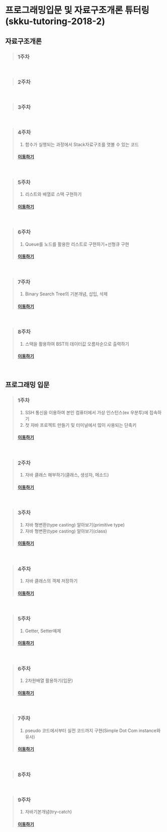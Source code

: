 # 프로그래밍입문 및 자료구조개론 튜터링(skku-tutoring-2018-2)

## 자료구조개론

> ### 1주차

<br/>

> ### 2주차

<br/>

> ### 3주차

<br/>

> ### 4주차
> 1. 함수가 실행되는 과정에서 Stack자료구조를 엿볼 수 있는 코드
> #### [이동하기](/week04_data_structure.md)

<br/>

> ### 5주차
> 1. 리스트와 배열로 스택 구현하기
> #### [이동하기](/week05_data_structure.md)

<br/>

> ### 6주차
> 1. Queue를 노드를 활용한 리스트로 구현하기+선형큐 구현
> #### [이동하기](/week06_data_structure.md)

<br/>

> ### 7주차
> 1. Binary Search Tree의 기본개념, 삽입, 삭제
> #### [이동하기](/week07_data_structure.md)

<br/>

> ### 8주차
> 1. 스택을 활용하여 BST의 데이터값 오름차순으로 출력하기
> #### [이동하기](/week08_data_structure.md)

<br/>

## 프로그래밍 입문

> ### 1주차
> 1. SSH 통신을 이용하여 본인 컴퓨터에서 가상 인스턴스(ex 우분투)에 접속하기
> 2. 첫 자바 프로젝트 만들기 및 터미널에서 많이 사용되는 단축키
> #### [이동하기](/week01_basic_programming.md)

<br/>

> ### 2주차
> 1. 자바 클래스 해부하기(클래스, 생성자, 메소드)
> #### [이동하기](/week02_basic_programming.md)

<br/>

> ### 3주차
> 1. 자바 형변환(type casting) 알아보기(primitive type)
> 2. 자바 형변환(type casting) 알아보기(class)
> #### [이동하기](/week03_basic_programming.md)

<br/>

> ### 4주차
> 1. 자바 클래스의 객체 저장하기
> #### [이동하기](/week04_basic_programming.md)

<br/>

> ### 5주차
> 1. Getter, Setter예제
> #### [이동하기](/week05_basic_programming.md)

<br/>

> ### 6주차
> 1. 2차원배열 활용하기(입문)
> #### [이동하기](/week06_basic_programming.md)

<br/>

> ### 7주차
> 1. pseudo 코드에서부터 실전 코드까지 구현(Simple Dot Com instance와 유사)
> #### [이동하기](/week07_basic_programming.md)

<br/>

> ### 8주차

<br/>

> ### 9주차
> 1. 자바기본개념(try-catch)
> #### [이동하기](/week09_basic_programming.md)

